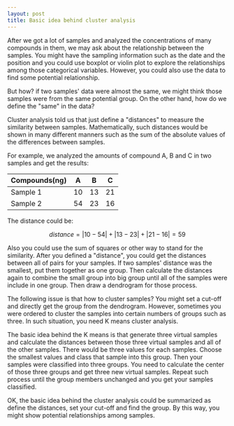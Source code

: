 ```yaml
---
layout: post
title: Basic idea behind cluster analysis
---
```


After we got a lot of samples and analyzed the concentrations of many compounds in them, we may ask about the relationship between the samples. You might have the sampling information such as the date and the position and you could use boxplot or violin plot to explore the relationships among those categorical variables. However, you could also use the data to find some potential relationship.

But how? if two samples' data were almost the same, we might think those samples were from the same potential group. On the other hand, how do we define the "same" in the data?

Cluster analysis told us that just define a "distances" to measure the similarity between samples. Mathematically, such distances would be shown in many different manners such as the sum of the absolute values of the differences between samples. 

For example, we analyzed the amounts of compound A, B and C in two samples and get the results:

| Compounds(ng) | A | B | C |
| ------------- |---|---|---|
| Sample 1      | 10| 13| 21|
| Sample 2      | 54| 23| 16|

The distance could be:

$$
distance = |10-54|+|13-23|+|21-16| = 59
$$

Also you could use the sum of squares or other way to stand for the similarity. After you defined a "distance", you could get the distances between all of pairs for your samples. If two samples' distance was the smallest, put them together as one group. Then calculate the distances again to combine the small group into big group until all of the samples were include in one group. Then draw a dendrogram for those process.

The following issue is that how to cluster samples? You might set a cut-off and directly get the group from the dendrogram. However, sometimes you were ordered to cluster the samples into certain numbers of groups such as three. In such situation, you need K means cluster analysis.

The basic idea behind the K means is that generate three virtual samples and calculate the distances between those three virtual samples and all of the other samples. There would be three values for each samples. Choose the smallest values and class that sample into this group. Then your samples were classified into three groups. You need to calculate the center of those three groups and get three new virtual samples. Repeat such process until the group members unchanged and you get your samples classified.

OK, the basic idea behind the cluster analysis could be summarized as define the distances, set your cut-off and find the group. By this way, you might show potential relationships among samples.